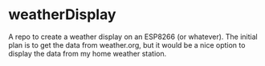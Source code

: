 # weatherDisplay
A repo to create a weather display on an ESP8266 (or whatever). The 
initial plan is to get the data from weather.org, but it would be a 
nice option to display the data from my home weather station.
